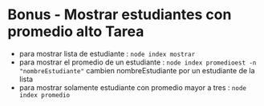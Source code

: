 # Bonus - Mostrar estudiantes con promedio alto Tarea
* para mostrar lista de estudiante : `node index mostrar`
* para mostrar el promedio de un estudiante : `node index promedioest -n "nombreEstudiante"` cambien nombreEstudiante por un estudiante de la lista
* para mostrar solamente estudiante con promedio mayor a tres : `node index promedio`
